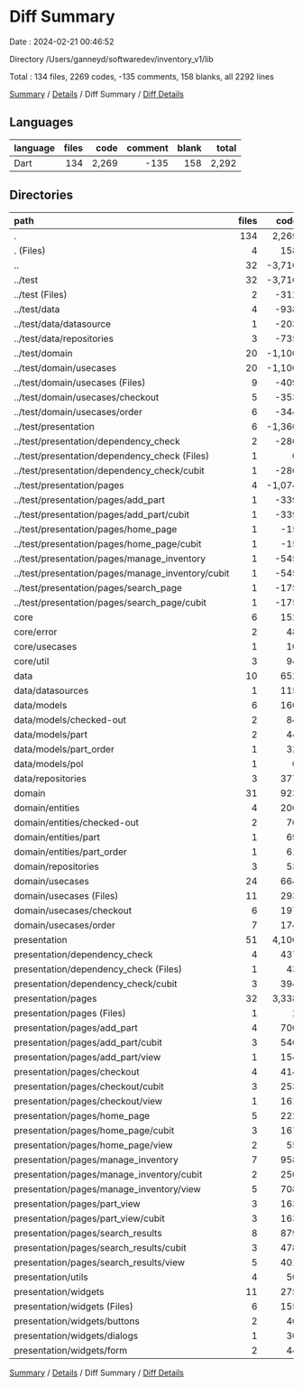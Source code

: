 # Diff Summary

Date : 2024-02-21 00:46:52

Directory /Users/ganneyd/softwaredev/inventory_v1/lib

Total : 134 files,  2269 codes, -135 comments, 158 blanks, all 2292 lines

[Summary](results.md) / [Details](details.md) / Diff Summary / [Diff Details](diff-details.md)

## Languages
| language | files | code | comment | blank | total |
| :--- | ---: | ---: | ---: | ---: | ---: |
| Dart | 134 | 2,269 | -135 | 158 | 2,292 |

## Directories
| path | files | code | comment | blank | total |
| :--- | ---: | ---: | ---: | ---: | ---: |
| . | 134 | 2,269 | -135 | 158 | 2,292 |
| . (Files) | 4 | 158 | 12 | 24 | 194 |
| .. | 32 | -3,716 | -507 | -577 | -4,800 |
| ../test | 32 | -3,716 | -507 | -577 | -4,800 |
| ../test (Files) | 2 | -312 | -1 | -14 | -327 |
| ../test/data | 4 | -938 | -259 | -175 | -1,372 |
| ../test/data/datasource | 1 | -203 | -65 | -45 | -313 |
| ../test/data/repositories | 3 | -735 | -194 | -130 | -1,059 |
| ../test/domain | 20 | -1,106 | -68 | -200 | -1,374 |
| ../test/domain/usecases | 20 | -1,106 | -68 | -200 | -1,374 |
| ../test/domain/usecases (Files) | 9 | -409 | -64 | -85 | -558 |
| ../test/domain/usecases/checkout | 5 | -353 | -4 | -58 | -415 |
| ../test/domain/usecases/order | 6 | -344 | 0 | -57 | -401 |
| ../test/presentation | 6 | -1,360 | -179 | -188 | -1,727 |
| ../test/presentation/dependency_check | 2 | -286 | -59 | -31 | -376 |
| ../test/presentation/dependency_check (Files) | 1 | 0 | 0 | -1 | -1 |
| ../test/presentation/dependency_check/cubit | 1 | -286 | -59 | -30 | -375 |
| ../test/presentation/pages | 4 | -1,074 | -120 | -157 | -1,351 |
| ../test/presentation/pages/add_part | 1 | -339 | -73 | -59 | -471 |
| ../test/presentation/pages/add_part/cubit | 1 | -339 | -73 | -59 | -471 |
| ../test/presentation/pages/home_page | 1 | -15 | 0 | -3 | -18 |
| ../test/presentation/pages/home_page/cubit | 1 | -15 | 0 | -3 | -18 |
| ../test/presentation/pages/manage_inventory | 1 | -545 | -34 | -76 | -655 |
| ../test/presentation/pages/manage_inventory/cubit | 1 | -545 | -34 | -76 | -655 |
| ../test/presentation/pages/search_page | 1 | -175 | -13 | -19 | -207 |
| ../test/presentation/pages/search_page/cubit | 1 | -175 | -13 | -19 | -207 |
| core | 6 | 152 | 59 | 42 | 253 |
| core/error | 2 | 48 | 40 | 19 | 107 |
| core/usecases | 1 | 10 | 5 | 3 | 18 |
| core/util | 3 | 94 | 14 | 20 | 128 |
| data | 10 | 652 | 51 | 95 | 798 |
| data/datasources | 1 | 115 | 14 | 22 | 151 |
| data/models | 6 | 160 | 26 | 28 | 214 |
| data/models/checked-out | 2 | 84 | 8 | 18 | 110 |
| data/models/part | 2 | 44 | 18 | 6 | 68 |
| data/models/part_order | 1 | 32 | 0 | 3 | 35 |
| data/models/pol | 1 | 0 | 0 | 1 | 1 |
| data/repositories | 3 | 377 | 11 | 45 | 433 |
| domain | 31 | 923 | 46 | 178 | 1,147 |
| domain/entities | 4 | 206 | 22 | 38 | 266 |
| domain/entities/checked-out | 2 | 76 | 8 | 14 | 98 |
| domain/entities/part | 1 | 69 | 14 | 16 | 99 |
| domain/entities/part_order | 1 | 61 | 0 | 8 | 69 |
| domain/repositories | 3 | 53 | 23 | 25 | 101 |
| domain/usecases | 24 | 664 | 1 | 115 | 780 |
| domain/usecases (Files) | 11 | 293 | 0 | 53 | 346 |
| domain/usecases/checkout | 6 | 197 | 0 | 28 | 225 |
| domain/usecases/order | 7 | 174 | 1 | 34 | 209 |
| presentation | 51 | 4,100 | 204 | 396 | 4,700 |
| presentation/dependency_check | 4 | 437 | 30 | 57 | 524 |
| presentation/dependency_check (Files) | 1 | 43 | 0 | 4 | 47 |
| presentation/dependency_check/cubit | 3 | 394 | 30 | 53 | 477 |
| presentation/pages | 32 | 3,338 | 161 | 304 | 3,803 |
| presentation/pages (Files) | 1 | 2 | 0 | 1 | 3 |
| presentation/pages/add_part | 4 | 700 | 37 | 47 | 784 |
| presentation/pages/add_part/cubit | 3 | 546 | 31 | 37 | 614 |
| presentation/pages/add_part/view | 1 | 154 | 6 | 10 | 170 |
| presentation/pages/checkout | 4 | 414 | 19 | 42 | 475 |
| presentation/pages/checkout/cubit | 3 | 253 | 17 | 38 | 308 |
| presentation/pages/checkout/view | 1 | 161 | 2 | 4 | 167 |
| presentation/pages/home_page | 5 | 222 | 16 | 34 | 272 |
| presentation/pages/home_page/cubit | 3 | 167 | 16 | 29 | 212 |
| presentation/pages/home_page/view | 2 | 55 | 0 | 5 | 60 |
| presentation/pages/manage_inventory | 7 | 958 | 21 | 78 | 1,057 |
| presentation/pages/manage_inventory/cubit | 2 | 250 | 15 | 40 | 305 |
| presentation/pages/manage_inventory/view | 5 | 708 | 6 | 38 | 752 |
| presentation/pages/part_view | 3 | 163 | 16 | 28 | 207 |
| presentation/pages/part_view/cubit | 3 | 163 | 16 | 28 | 207 |
| presentation/pages/search_results | 8 | 879 | 52 | 74 | 1,005 |
| presentation/pages/search_results/cubit | 3 | 478 | 38 | 50 | 566 |
| presentation/pages/search_results/view | 5 | 401 | 14 | 24 | 439 |
| presentation/utils | 4 | 50 | 7 | 11 | 68 |
| presentation/widgets | 11 | 275 | 6 | 24 | 305 |
| presentation/widgets (Files) | 6 | 155 | 6 | 15 | 176 |
| presentation/widgets/buttons | 2 | 46 | 0 | 4 | 50 |
| presentation/widgets/dialogs | 1 | 30 | 0 | 2 | 32 |
| presentation/widgets/form | 2 | 44 | 0 | 3 | 47 |

[Summary](results.md) / [Details](details.md) / Diff Summary / [Diff Details](diff-details.md)